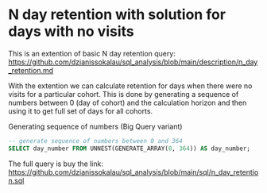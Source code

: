 # N day retention with solution for days with no visits 
  
This is an extention of basic N day retention query: https://github.com/dzianissokalau/sql_analysis/blob/main/description/n_day_retention.md  
  
With the extention we can calculate retention for days when there were no visits for a particular cohort. This is done by generating a sequence of numbers between 0 (day of cohort) and the calculation horizon and then using it to get full set of days for all cohorts.
    
Generating sequence of numbers (Big Query variant)
```sql
-- generate sequence of numbers between 0 and 364
SELECT day_number FROM UNNEST(GENERATE_ARRAY(0, 364)) AS day_number;
```   

The full query is buy the link: https://github.com/dzianissokalau/sql_analysis/blob/main/sql/n_day_retention.sql  

